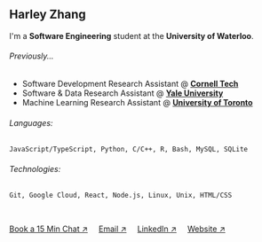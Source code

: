 ## Harley Zhang

I'm a **Software Engineering** student at the **University of Waterloo**.
<br/>

###### *Previously...*
- Software Development Research Assistant @ **[Cornell Tech](https://s.tech.cornell.edu/)**
- Software & Data Research Assistant @ **[Yale University](https://www.yale.edu/)**
- Machine Learning Research Assistant @ **[University of Toronto](https://cubes-labs.com/)**

###### *Languages:*
```
JavaScript/TypeScript, Python, C/C++, R, Bash, MySQL, SQLite
```
###### *Technologies:*
```
Git, Google Cloud, React, Node.js, Linux, Unix, HTML/CSS
```
<br/>

[Book a 15 Min Chat &#8599;](https://calendly.com/harleyzhang06/15-min-chat) &nbsp;&nbsp;&nbsp; 
[Email &#8599;](mailto:harley.zhang@uwaterloo.ca) &nbsp;&nbsp;&nbsp;
[LinkedIn &#8599;](https://www.linkedin.com/in/harley-zhang) &nbsp;&nbsp;&nbsp;
[Website &#8599;](https://harleyzhang.info/)
